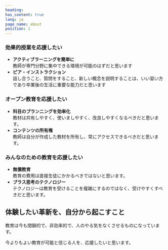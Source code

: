 ```yaml
---
heading:
has_content: true
lang: ja
page_name: about
position: 1
---
```


### 効果的授業を応援したい

- __アクティブラーニングを簡単に__  
教師が専門分野に集中できる環境が可能のはずだと思います
- __ピア・インストラクション__  
話し合うこと、質問をすること、新しい概念を説明することは、いい習い方であり卒業後の生活に重要な能力だと思います

### オープン教育を応援したい

- __科目のプランニングを効率化__  
教材は共有しやすく、使いましやすく、改良しやすくなるべきだと思います。
- __コンテンツの所有権__  
教師は自分が作成した教材を所有し、常にアクセスできるべきだと思います。

### みんなのための教育を応援したい

- __無償教育__  
教育の費用は直接生徒にかかるべきではないと思います。
- __プラス思考のテクノロジー__  
テクノロジーは教育を受けることを複雑にするのではなく、受けやすくすべきだと思います。

## 体験したい革新を、自分から起こすこと

教育は今も閉鎖的で、非効率的で、人のやる気をなくさせるものになっています。

今よりもよい教育が可能と信じる人を、応援したいと思います。
